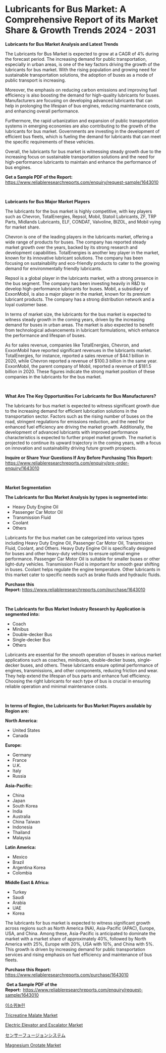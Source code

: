 <p><h1>Lubricants for Bus Market: A Comprehensive Report of its Market Share & Growth Trends 2024 - 2031</h1></p><p><strong>Lubricants for Bus Market Analysis and Latest Trends</strong></p>
<p><p>The Lubricants for Bus Market is expected to grow at a CAGR of 4% during the forecast period. The increasing demand for public transportation, especially in urban areas, is one of the key factors driving the growth of the lubricants for bus market. With the rising population and growing need for sustainable transportation solutions, the adoption of buses as a mode of public transport is increasing.</p><p>Moreover, the emphasis on reducing carbon emissions and improving fuel efficiency is also boosting the demand for high-quality lubricants for buses. Manufacturers are focusing on developing advanced lubricants that can help in prolonging the lifespan of bus engines, reducing maintenance costs, and enhancing overall performance.</p><p>Furthermore, the rapid urbanization and expansion of public transportation systems in emerging economies are also contributing to the growth of the lubricants for bus market. Governments are investing in the development of efficient bus fleets, which is fueling the demand for lubricants that can meet the specific requirements of these vehicles.</p><p>Overall, the lubricants for bus market is witnessing steady growth due to the increasing focus on sustainable transportation solutions and the need for high-performance lubricants to maintain and enhance the performance of bus engines.</p></p>
<p><strong>Get a Sample PDF of the Report:&nbsp;</strong> <a href="https://www.reliableresearchreports.com/enquiry/request-sample/1643010">https://www.reliableresearchreports.com/enquiry/request-sample/1643010</a></p>
<p>&nbsp;</p>
<p><strong>Lubricants for Bus Major Market Players</strong></p>
<p><p>The lubricants for the bus market is highly competitive, with key players such as Chevron, TotalEnergies, Repsol, Mobil, Statoil Lubricants, ZF, TRP Parts, Midlands Lubricants, ELF, CONDAT, Valvoline, BIZOL, and Mobil vying for market share. </p><p>Chevron is one of the leading players in the lubricants market, offering a wide range of products for buses. The company has reported steady market growth over the years, backed by its strong research and development capabilities. TotalEnergies is another key player in the market, known for its innovative lubricant solutions. The company has been focusing on sustainability and eco-friendly products to cater to the growing demand for environmentally friendly lubricants.</p><p>Repsol is a global player in the lubricants market, with a strong presence in the bus segment. The company has been investing heavily in R&D to develop high-performance lubricants for buses. Mobil, a subsidiary of ExxonMobil, is also a major player in the market, known for its premium lubricant products. The company has a strong distribution network and a loyal customer base.</p><p>In terms of market size, the lubricants for the bus market is expected to witness steady growth in the coming years, driven by the increasing demand for buses in urban areas. The market is also expected to benefit from technological advancements in lubricant formulations, which enhance the performance and lifespan of buses.</p><p>As for sales revenue, companies like TotalEnergies, Chevron, and ExxonMobil have reported significant revenues in the lubricants market. TotalEnergies, for instance, reported a sales revenue of $44.1 billion in 2020, while Chevron reported a revenue of $100.3 billion in the same year. ExxonMobil, the parent company of Mobil, reported a revenue of $181.5 billion in 2020. These figures indicate the strong market position of these companies in the lubricants for the bus market.</p></p>
<p>&nbsp;</p>
<p><strong>What Are The Key Opportunities For Lubricants for Bus Manufacturers?</strong></p>
<p><p>The lubricants for bus market is expected to witness significant growth due to the increasing demand for efficient lubrication solutions in the transportation sector. Factors such as the rising number of buses on the road, stringent regulations for emissions reduction, and the need for enhanced fuel efficiency are driving the market growth. Additionally, the development of advanced lubricants with improved performance characteristics is expected to further propel market growth. The market is projected to continue its upward trajectory in the coming years, with a focus on innovation and sustainability driving future growth prospects.</p></p>
<p><strong>Inquire or Share Your Questions If Any Before Purchasing This Report:</strong> <a href="https://www.reliableresearchreports.com/enquiry/pre-order-enquiry/1643010">https://www.reliableresearchreports.com/enquiry/pre-order-enquiry/1643010</a></p>
<p>&nbsp;</p>
<p><strong>Market Segmentation</strong></p>
<p><strong>The Lubricants for Bus Market Analysis by types is segmented into:</strong></p>
<p><ul><li>Heavy Duty Engine Oil</li><li>Passenger Car Motor Oil</li><li>Transmission Fluid</li><li>Coolant</li><li>Others</li></ul></p>
<p><p>Lubricants for the bus market can be categorized into various types including Heavy Duty Engine Oil, Passenger Car Motor Oil, Transmission Fluid, Coolant, and Others. Heavy Duty Engine Oil is specifically designed for buses and other heavy-duty vehicles to ensure optimal engine performance. Passenger Car Motor Oil is suitable for smaller buses or other light-duty vehicles. Transmission Fluid is important for smooth gear shifting in buses. Coolant helps regulate the engine temperature. Other lubricants in this market cater to specific needs such as brake fluids and hydraulic fluids.</p></p>
<p><strong>Purchase this Report:&nbsp;</strong><a href="https://www.reliableresearchreports.com/purchase/1643010">https://www.reliableresearchreports.com/purchase/1643010</a></p>
<p>&nbsp;</p>
<p><strong>The Lubricants for Bus Market Industry Research by Application is segmented into:</strong></p>
<p><ul><li>Coach</li><li>Minibus</li><li>Double-decker Bus</li><li>Single-decker Bus</li><li>Others</li></ul></p>
<p><p>Lubricants are essential for the smooth operation of buses in various market applications such as coaches, minibuses, double-decker buses, single-decker buses, and others. These lubricants ensure optimal performance of engines, transmissions, and other components, reducing friction and wear. They help extend the lifespan of bus parts and enhance fuel efficiency. Choosing the right lubricants for each type of bus is crucial in ensuring reliable operation and minimal maintenance costs.</p></p>
<p>&nbsp;</p>
<p><strong>In terms of Region, the Lubricants for Bus Market Players available by Region are:</strong></p>
<p>
    <p> <strong> North America: </strong>
        <ul>
            <li>United States</li>
            <li>Canada</li>
        </ul>
        </p> 
    <p> <strong> Europe: </strong>
        <ul>
            <li>Germany</li>
            <li>France</li>
            <li>U.K.</li>
            <li>Italy</li>
            <li>Russia</li>
        </ul>
        </p> 
    <p> <strong> Asia-Pacific: </strong>
        <ul>
            <li>China</li>
            <li>Japan</li>
            <li>South Korea</li>
            <li>India</li>
            <li>Australia</li>
            <li>China Taiwan</li>
            <li>Indonesia</li>
            <li>Thailand</li>
            <li>Malaysia</li>
        </ul>
        </p> 
    <p> <strong> Latin America: </strong>
        <ul>
            <li>Mexico</li>
            <li>Brazil</li>
            <li>Argentina Korea</li>
            <li>Colombia</li>
        </ul>
        </p> 
    <p> <strong> Middle East & Africa: </strong>
        <ul>
            <li>Turkey</li>
            <li>Saudi</li>
            <li>Arabia</li>
            <li>UAE</li>
            <li>Korea</li>
        </ul>
    </p>
    </p>
<p><p>The lubricants for bus market is expected to witness significant growth across regions such as North America (NA), Asia-Pacific (APAC), Europe, USA, and China. Among these, Asia-Pacific is anticipated to dominate the market with a market share of approximately 40%, followed by North America with 25%, Europe with 20%, USA with 10%, and China with 5%. This growth is driven by increasing demand for public transportation services and rising emphasis on fuel efficiency and maintenance of bus fleets.</p></p>
<p><strong>Purchase this Report: </strong><a href="https://www.reliableresearchreports.com/purchase/1643010">https://www.reliableresearchreports.com/purchase/1643010</a></p>
<p>&nbsp;<strong>Get a Sample PDF of the Report:&nbsp;&nbsp;</strong><a href="https://www.reliableresearchreports.com/enquiry/request-sample/1643010">https://www.reliableresearchreports.com/enquiry/request-sample/1643010</a></p>
<p><strong></strong></p>
<p><p><a href="https://medium.com/@glendatilghmankmgz0rbhwpy/isoquinoline-%EC%8B%9C%EC%9E%A5-%EA%B7%9C%EB%AA%A8-cagr-%ED%8A%B8%EB%A0%8C%EB%93%9C-2024-2030-98524992dc56">이소퀴놀린</a></p><p><a href="https://view.publitas.com/reportprime-1/tricreatine-malate-market-offer-valuable-insights-into-market-size-market-share-market-trends-and-projections-spanning-from-2024-to-2031/">Tricreatine Malate Market</a></p><p><a href="https://gentle-editor-9db.notion.site/Electric-Elevator-and-Escalator-Market-Size-Market-Share-and-Global-Market-Analysis-Report-2024--cb0a688ded874468b4b29db73c143179">Electric Elevator and Escalator Market</a></p><p><a href="https://medium.com/@joanna-goyvaerts/%E3%82%BB%E3%83%B3%E3%82%B5%E3%83%BC%E3%83%95%E3%83%A5%E3%83%BC%E3%82%B8%E3%83%A7%E3%83%B3%E3%82%B7%E3%82%B9%E3%83%86%E3%83%A0%E5%B8%82%E5%A0%B4-%E5%B8%82%E5%A0%B4cagr-%E5%B8%82%E5%A0%B4%E5%8B%95%E5%90%91-%E3%81%8A%E3%82%88%E3%81%B3%E6%88%90%E9%95%B7%E6%88%A6%E7%95%A5%E3%81%AB%E9%96%A2%E3%81%99%E3%82%8Binsights-94c7042211cc">センサーフュージョンシステム</a></p><p><a href="https://view.publitas.com/reportprime-1/magnesium-orotate-market-growth-market-trends-covid-19-impact-and-forecasts-for-period-from-2024-2031/">Magnesium Orotate Market</a></p></p>